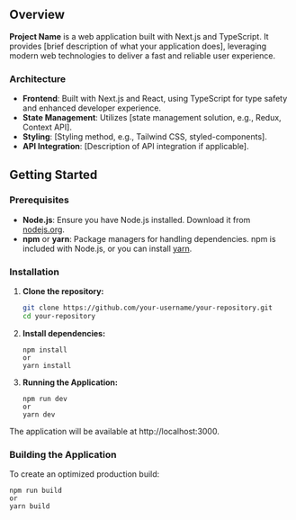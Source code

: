 ## Overview

**Project Name** is a web application built with Next.js and TypeScript. It provides [brief description of what your application does], leveraging modern web technologies to deliver a fast and reliable user experience.

### Architecture

- **Frontend**: Built with Next.js and React, using TypeScript for type safety and enhanced developer experience.
- **State Management**: Utilizes [state management solution, e.g., Redux, Context API].
- **Styling**: [Styling method, e.g., Tailwind CSS, styled-components].
- **API Integration**: [Description of API integration if applicable].

## Getting Started

### Prerequisites

- **Node.js**: Ensure you have Node.js installed. Download it from [nodejs.org](https://nodejs.org/).
- **npm** or **yarn**: Package managers for handling dependencies. npm is included with Node.js, or you can install [yarn](https://yarnpkg.com/).

### Installation

1. **Clone the repository:**

   ```bash
   git clone https://github.com/your-username/your-repository.git
   cd your-repository
2. **Install dependencies:**
   ```Using npm:
   npm install
   or
   yarn install
3. **Running the Application:**
   ``` Start:
   npm run dev
   or
   yarn dev
The application will be available at http://localhost:3000.

### Building the Application

To create an optimized production build:
   ``` build:
   npm run build
   or
   yarn build
